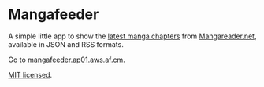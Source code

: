 Mangafeeder
===========

A simple little app to show the [latest manga chapters](http://www.mangareader.net/latest) from [Mangareader.net](http://mangareader.net/), available in JSON and RSS formats.

Go to [mangafeeder.ap01.aws.af.cm](http://mangafeeder.ap01.aws.af.cm/).

[MIT licensed](http://cheeaun.mit-license.org/).